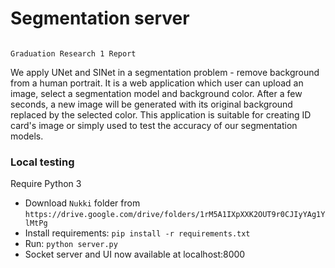 # Segmentation server
                                                                            Graduation Research 1 Report
We apply UNet and SINet in a segmentation problem - remove background from a human portrait. It is a web application which user can upload an image, select a segmentation model and background color. After a few seconds, a new image will be generated with its original background replaced by the selected color. This application is suitable for creating ID card's image or simply used to test the accuracy of our segmentation models.

### Local testing
Require Python 3
- Download ```Nukki``` folder from ```https://drive.google.com/drive/folders/1rM5A1IXpXXK2OUT9r0CJIyYAg1YlMtPg```
- Install requirements:
    ```pip install -r requirements.txt```
- Run:
    ```python server.py```
- Socket server and UI now available at localhost:8000
